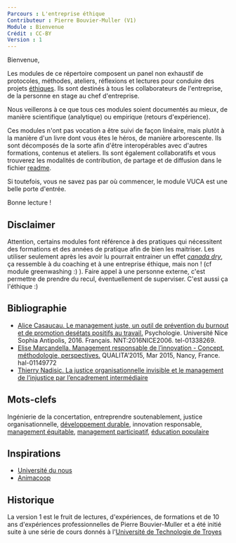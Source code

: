 ```yaml
---
Parcours : L'entreprise éthique
Contributeur : Pierre Bouvier-Muller (V1)
Module : Bienvenue
Crédit : CC-BY
Version : 1
---
```


Bienvenue,

Les modules de ce répertoire composent un panel non exhaustif de protocoles, méthodes, ateliers, réflexions et lectures pour conduire des projets [éthiques](ethique.md).
Ils sont destinés à tous les collaborateurs de l'entreprise, de la personne en stage au chef d'entreprise.

Nous veillerons à ce que tous ces modules soient documentés au mieux, de manière scientifique (analytique) ou empirique (retours d'expérience).

Ces modules n'ont pas vocation a être suivi de façon linéaire, mais plutôt à la manière d'un livre dont vous êtes le héros, de manière arborescente. 
Ils sont décomposés de la sorte afin d'être interopérables avec d'autres formations, contenus et ateliers.
Ils sont également collaboratifs et vous trouverez les modalités de contribution, de partage et de diffusion dans le fichier [readme](readme.md).

Si toutefois, vous ne savez pas par où commencer, le module VUCA est une belle porte d'entrée.

Bonne lecture !

## Disclaimer
Attention, certains modules font référence à des pratiques qui nécessitent des formations et des années de pratique afin de bien les maitriser.
Les utiliser seulement après les avoir lu pourrait entrainer un effet *[canada dry](https://marseille.latribune.fr/economie/2018-02-20/l-italian-sounding-ou-l-effet-canada-dry-769240.html)*, ça ressemble à du coaching et à une entreprise éthique, mais non ! (cf module greenwashing :) ).
Faire appel à une personne externe, c'est permettre de prendre du recul, éventuellement de superviser. C'est aussi ça l'éthique :)

## Bibliographie
- [Alice Casaucau. Le management juste, un outil de prévention du burnout et de promotion desétats positifs au travail.](https://tel.archives-ouvertes.fr/tel-01338269/document)
Psychologie. Université Nice Sophia Antipolis, 2016. Français. NNT:2016NICE2006. tel-01338269.
- [Elise Marcandella. Management responsable de l’innovation - Concept, méthodologie, perspectives.](https://hal.archives-ouvertes.fr/hal-01149772/document)
QUALITA’2015, Mar 2015, Nancy, France. hal-01149772
- [Thierry Nadisic. La justice organisationnelle invisible  et le management de l’injustice  par l’encadrement intermédiaire](https://www.agrh.fr/assets/actes/2005nadisic0107.pdf)

## Mots-clefs
Ingénierie de la concertation, entreprendre soutenablement, justice organisationnelle, [développement durable](https://fr.wikipedia.org/wiki/D%C3%A9veloppement_durable), innovation responsable, [management équitable](https://fr.wikipedia.org/wiki/Management_%C3%A9quitable), [management participatif](https://fr.wikipedia.org/wiki/Management_participatif), [éducation populaire](https://fr.wikipedia.org/wiki/%C3%89ducation_populaire)

## Inspirations
- [Université du nous](http://universite-du-nous.org/)
- [Animacoop](http://animacoop.net/)

## Historique

La version 1 est le fruit de lectures, d'expériences, de formations et de 10 ans d'expériences professionnelles de Pierre Bouvier-Muller et a été initié suite à une série de cours donnés à l'[Université de Technologie de Troyes](https://www.utt.fr/)
